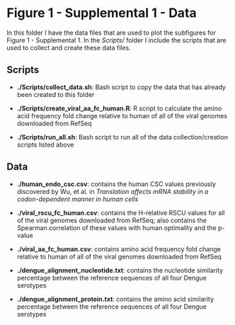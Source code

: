 # Figure 1 - Supplemental 1 - Data

In this folder I have the data files that are used to plot the subfigures for
Figure 1 - Supplemental 1. In the *Scripts/* folder I include the scripts that are used to
collect and create these data files.

## Scripts

+ **./Scripts/collect_data.sh**: Bash script to copy the data that has already been created
to this folder

+ **./Scripts/create_viral_aa_fc_human.R**: R script to calculate the amino acid frequency
fold change relative to human of all of the viral genomes downloaded from RefSeq

+ **./Scripts/run_all.sh**: Bash script to run all of the data collection/creation scripts
listed above

## Data

+ **./human_endo_csc.csv**: contains the human CSC values previously discovered by
Wu, et al. in *Translation affects mRNA stability in a codon-dependent manner in human cells*

+ **./viral_rscu_fc_human.csv**: contains the H-relative RSCU values for all of the viral
genomes downloaded from RefSeq; also contains the Spearman correlation of these values with
human optimality and the p-value

+ **./viral_aa_fc_human.csv**: contains amino acid frequency fold change relative to human of
all of the viral genomes downloaded from RefSeq

+ **./dengue_alignment_nucleotide.txt**: contains the nucleotide similarity percentage between
the reference sequences of all four Dengue serotypes

+ **./dengue_alignment_protein.txt**: contains the amino acid similarity percentage between
the reference sequences of all four Dengue serotypes 
